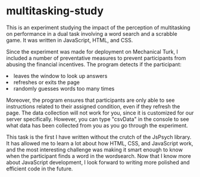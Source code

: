 # multitasking-study
This is an experiment studying the impact of the perception of multitasking on performance in a dual task involving a word search and a scrabble game. It was written in JavaScript, HTML, and CSS.

Since the experiment was made for deployment on Mechanical Turk, I included a number of preventative measures to prevent participants from abusing the financial incentives. The program detects if the participant:
<li>leaves the window to look up answers</li>
<li>refreshes or exits the page</lie>
<li>randomly guesses words too many times</lie>

Moreover, the program ensures that participants are only able to see instructions related to their assigned condition, even if they refresh the page. The data collection will not work for you, since it is customized for our server specifically. However, you can type "csvData" in the console to see what data has been collected from you as you go through the experiment.

This task is the first I have written without the crutch of the JsPsych library. It has allowed me to learn a lot about how HTML, CSS, and JavaScript work, and the most interesting challenge was making it smart enough to know when the participant finds a word in the wordsearch. Now that I know more about JavaScript development, I look forward to writing more polished and efficient code in the future.

